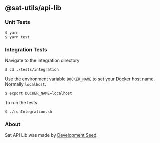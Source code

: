 ## @sat-utils/api-lib

### Unit Tests
```
$ yarn
$ yarn test
```

### Integration Tests
Navigate to the integration directory
```
$ cd ./tests/integration
```
Use the environment variable `DOCKER_NAME` to set your Docker host name.
Normally `localhost`.
```
$ export DOCKER_NAME=localhost
```
To run the tests
```
$ ./runIntegration.sh
```
  
### About
Sat API Lib was made by [Development Seed](http://developmentseed.org).
